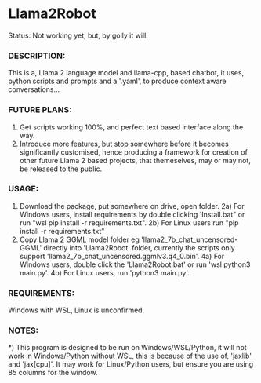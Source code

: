 # Llama2Robot
Status: Not working yet, but, by golly it will.

### DESCRIPTION:
This is a, Llama 2 language model and llama-cpp, based chatbot, it uses, python scripts and prompts and a '.yaml', to produce context aware conversations...

### FUTURE PLANS:
1) Get scripts working 100%, and perfect text based interface along the way.
2) Introduce more features, but stop somewhere before it becomes significantly customised, hence producing a framework for creation of other future Llama 2 based projects, that themeselves, may or may not, be released to the public. 

### USAGE:
1) Download the package, put somewhere on drive, open folder.
2a) For Windows users, install requirements by double clicking 'Install.bat" or run "wsl pip install -r requirements.txt".
2b) For Linux users run "pip install -r requirements.txt"
3) Copy Llama 2 GGML model folder eg 'llama2_7b_chat_uncensored-GGML' directly into 'Llama2Robot' folder, currently the scripts only support 'llama2_7b_chat_uncensored.ggmlv3.q4_0.bin'.
4a) For Windows users, double click the 'Llama2Robot.bat' or run 'wsl python3 main.py'.
4b) For Linux users, run 'python3 main.py'.

### REQUIREMENTS:
Windows with WSL, Linux is unconfirmed. 

### NOTES:
*) This program is designed to be run on Windows/WSL/Python, it will not work in Windows/Python without WSL, this is because of the use of, 'jaxlib' and 'jax[cpu]'. It may work for Linux/Python users, but ensure you are using 85 columns for the window. 
